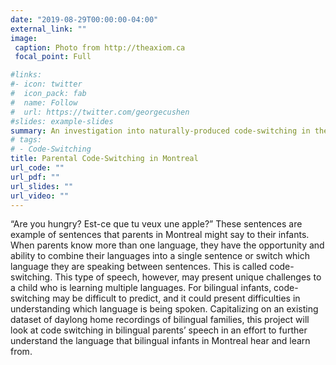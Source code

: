 ```yaml
---
date: "2019-08-29T00:00:00-04:00"
external_link: ""
image:
 caption: Photo from http://theaxiom.ca
 focal_point: Full

#links:
#- icon: twitter
#  icon_pack: fab
#  name: Follow
#  url: https://twitter.com/georgecushen
#slides: example-slides
summary: An investigation into naturally-produced code-switching in the home
# tags:
# - Code-Switching
title: Parental Code-Switching in Montreal
url_code: ""
url_pdf: ""
url_slides: ""
url_video: ""
---
```


“Are you hungry? Est-ce que tu veux une apple?” These sentences are example of sentences that parents in Montreal might say to their infants. When parents know more than one language, they have the opportunity and ability to combine their languages into a single sentence or switch which language they are speaking between sentences. This is called code-switching. This type of speech, however, may present unique challenges to a child who is learning multiple languages. For bilingual infants, code-switching may be difficult to predict, and it could present difficulties in understanding which language is being spoken. Capitalizing on an existing dataset of daylong home recordings of bilingual families, this project will look at code switching in bilingual parents’ speech in an effort to further understand the language that bilingual infants in Montreal hear and learn from.

